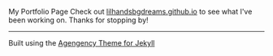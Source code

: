 My Portfolio Page
Check out [lilhandsbgdreams.github.io](https://lilhandsbgdreams.github.io/) to see what I've been working on.
Thanks for stopping by!

---
Built using the [Agengency Theme for Jekyll](https://github.com/y7kim/agency-jekyll-theme)
